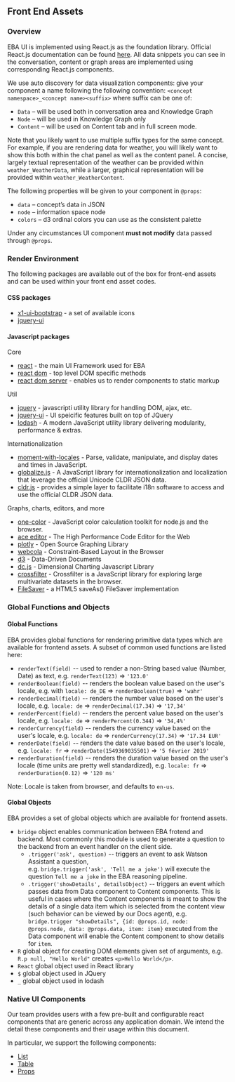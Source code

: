 ## Front End Assets

### Overview
EBA UI is implemented using React.js as the foundation library. Official React.js documentation can be found [here](https://reactjs.org/docs). All data snippets you can see in the conversation, content or graph areas are implemented using corresponding React.js components.

We use auto discovery for data visualization components: give your component a name following the following convention: `<concept namespace>_<concept name><suffix>` where suffix can be one of:

- `Data` – will be used both in conversation area and Knowledge Graph
- `Node` – will be used in Knowledge Graph only
- `Content` – will be used on Content tab and in full screen mode. 

Note that you likely want to use multiple suffix types for the same concept. For example, if you are rendering data for weather, you will likely want to show this both within the chat panel as well as the content panel. A concise, largely textual representation of the weather can be provided within `weather_WeatherData`, while a larger, graphical representation will be provided within `weather_WeatherContent`. 

The following properties will be given to your component in `@props`:

- `data` – concept’s data in JSON
- `node` – information space node
- `colors` – d3 ordinal colors you can use as the consistent palette

Under any circumstances UI component **must not modify** data passed through `@props`.

### Render Environment
The following packages are available out of the box for front-end assets and can be used within your front end asset codes.

#### CSS packages
- [x1-ui-bootstrap](https://eba.ibm.com/assistant#/lab/glyphicons) - a set of available icons
- [jquery-ui](https://jqueryui.com/)

#### Javascript packages

Core
- [react](https://reactjs.org/) - the main UI Framework used for EBA
- [react dom](https://reactjs.org/docs/react-dom.html) - top level DOM specific methods
- [react dom server](https://reactjs.org/docs/react-dom-server.html) - enables us to render components to static markup

Util
- [jquery](https://jquery.com/) - javascripti utility library for handling DOM, ajax, etc. 
- [jquery-ui](https://jqueryui.com/) - UI speicific features built on top of JQuery
- [lodash](https://lodash.com/) -  A modern JavaScript utility library delivering modularity, performance & extras.

Internationalization
- [moment-with-locales](https://momentjs.com/) - Parse, validate, manipulate, and display dates and times in JavaScript.
- [globalize.js](https://github.com/globalizejs/globalize) - A JavaScript library for internationalization and localization that leverage the official Unicode CLDR JSON data.
- [cldr.js](https://github.com/rxaviers/cldrjs) - provides a simple layer to facilitate i18n software to access and use the official CLDR JSON data. 

Graphs, charts, editors, and more
- [one-color](https://github.com/One-com/one-color) - JavaScript color calculation toolkit for node.js and the browser.
- [ace editor](https://ace.c9.io/) - The High Performance Code Editor for the Web
- [plotly](https://plot.ly/javascript/) - Open Source Graphing Library
- [webcola](https://ialab.it.monash.edu/webcola/) - Constraint-Based Layout in the Browser
- [d3](https://d3js.org/) - Data-Driven Documents
- [dc.js](https://dc-js.github.io/dc.js/) - Dimensional Charting Javascript Library
- [crossfilter](http://square.github.io/crossfilter/) - Crossfilter is a JavaScript library for exploring large multivariate datasets in the browser.
- [FileSaver](https://github.com/eligrey/FileSaver.js/) - a HTML5 saveAs() FileSaver implementation

### Global Functions and Objects

#### Global Functions

EBA provides global functions for rendering primitive data types which are available for frontend assets. A subset of common used functions are listed here:
 - `renderText(field)` -- used to render a non-String based value (Number, Date) as text, e.g. `renderText(123)` => `'123.0'` 
 - `renderBoolean(field)` -- renders the boolean value based on the user's locale, e.g. with `locale: de_DE` => `renderBoolean(true)` => `'wahr'`
 - `renderDecimal(field)` -- renders the number value based on the user's locale, e.g. `locale: de` => `renderDecimal(17.34)` => `'17,34'`
 - `renderPercent(field)` -- renders the percent value based on the user's locale, e.g. `locale: de` => `renderPercent(0.344)` => `'34,4%'`
 - `renderCurrency(field)` -- renders the currency value based on the user's locale, e.g. `locale: de` => `renderCurrency(17.34)` => `'17.34 EUR'`
 - `renderDate(field)` -- renders the date value based on the user's locale, e.g. `locale: fr` => `renderDate(1549369035501)` => `'5 février 2019'`
 - `renderDuration(field)` -- renders the duration value based on the user's locale (time units are pretty well standardized), e.g. `locale: fr` => `renderDuration(0.12)` => `'120 ms'`

Note: Locale is taken from browser, and defaults to `en-us`.

#### Global Objects

EBA provides a set of global objects which are available for frontend assets.

 - `bridge` object enables communication between EBA frotend and backend. Most commonly this module is used to generate a question to the backend from an event handler on the client side.
    - `.trigger('ask', question)` -- triggers an event to ask Watson Assistant a question,   
    e.g. `bridge.trigger('ask', 'Tell me a joke')` will execute the question `Tell me a joke` in the EBA reasoning pipeline.
    - `.trigger('showDetails', detailsObject)` -- triggers an event which passes data from Data component to Content components. This is useful in cases where the Content components is meant to show the details of a single data item which is selected from the content view (such behavior can be viewed by our Docs agent), e.g. `bridge.trigger "showDetails", {id: @props.id, node: @props.node, data: @props.data, item: item}` executed from the Data component will enable the Content component to show details for `item`.
 - `R` global object for creating DOM elements given set of arguments, e.g. `R.p null, "Hello World"` creates `<p>Hello World</p>`.
 - `React` global object used in React library
 - `$` global object used in JQuery
 - `_` global object used in lodash

### Native UI Components
Our team provides users with a few pre-built and configurable react components that are generic across any application domain. We intend the detail these components and their usage within this document. 

In particular, we support the following components:
 - [List](./frontend/React_Lists.md)
 - [Table](./frontend/React_Tables.md)
 - [Props](./frontend/React_Props.md) 
 

